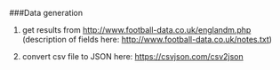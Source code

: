###Data generation

1. get results from http://www.football-data.co.uk/englandm.php (description of fields here: http://www.football-data.co.uk/notes.txt)

2. convert csv file to JSON here: https://csvjson.com/csv2json